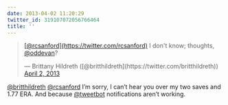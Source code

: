 ```yaml
---
date: 2013-04-02 11:20:29
twitter_id: 319107072056766464
title: ''
---
```


<blockquote class="twitter-tweet"><p lang="en" dir="ltr"><a href="https://twitter.com/rcsanford?ref_src=twsrc%5Etfw">[@rcsanford](https://twitter.com/rcsanford)</a> I don&#39;t know; thoughts, <a href="https://twitter.com/oddEvan?ref_src=twsrc%5Etfw">@oddevan</a>?</p>&mdash; Brittany Hildreth ([@britthildreth](https://twitter.com/britthildreth)) <a href="https://twitter.com/britthildreth/status/319098519573114880?ref_src=twsrc%5Etfw">April 2, 2013</a></blockquote>
<script async src="https://platform.twitter.com/widgets.js" charset="utf-8"></script>

[@britthildreth](https://twitter.com/britthildreth) [@rcsanford](https://twitter.com/rcsanford) I’m sorry, I can’t hear you over my two saves and 1.77 ERA. And because [@tweetbot](https://twitter.com/tweetbot) notifications aren’t working.
